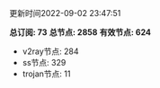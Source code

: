 更新时间2022-09-02 23:47:51

**总订阅: 73**
**总节点: 2858**
**有效节点: 624**
- v2ray节点: 284
- ss节点: 329
- trojan节点: 11
